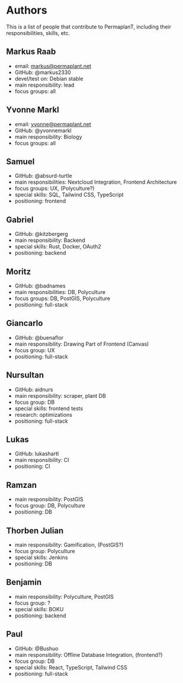 # Authors

This is a list of people that contribute to PermaplanT,
including their responsibilities, skills, etc.

## Markus Raab

- email: markus@permaplant.net
- GitHub: @markus2330
- devel/test on: Debian stable
- main responsibility: lead
- focus groups: all

## Yvonne Markl

- email: yvonne@permaplant.net
- GitHub: @yvonnemarkl
- main responsibility: Biology
- focus groups: all

## Samuel

- GitHub: @absurd-turtle
- main responsibilities: Nextcloud Integration, Frontend Architecture
- focus groups: UX, (Polyculture?)
- special skills: SQL, Tailwind CSS, TypeScript
- positioning: frontend

## Gabriel

- GitHub: @kitzbergerg
- main responsibility: Backend
- special skills: Rust, Docker, OAuth2
- positioning: backend

## Moritz

- GitHub: @badnames
- main responsibilities: DB, Polyculture
- focus groups: DB, PostGIS, Polyculture
- positioning: full-stack

## Giancarlo

- GitHub: @buenaflor
- main responsibility: Drawing Part of Frontend (Canvas)
- focus group: UX
- positioning: full-stack

## Nursultan

- GitHub: aidnurs
- main responsibility: scraper, plant DB
- focus group: DB
- special skills: frontend tests
- research: optimizations
- positioning: full-stack

## Lukas

- GitHub: lukashartl
- main responsibility: CI
- positioning: CI

## Ramzan

- main responsibility: PostGIS
- focus group: DB, Polyculture
- positioning: DB

## Thorben Julian

- main responsibility: Gamification, (PostGIS?)
- focus group: Polyculture
- special skills: Jenkins
- positioning: DB

## Benjamin

- main responsibility: Polyculture, PostGIS
- focus group: ?
- special skills: BOKU
- positioning: backend

## Paul

- GitHub: @Bushuo
- main responsibility: Offline Database Integration, (frontend?)
- focus group: DB
- special skills: React, TypeScript, Tailwind CSS
- positioning: full-stack
